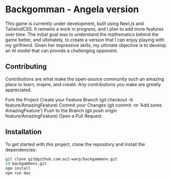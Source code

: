 # Backgomman - Angela version

This game is currently under development, built using Next.js and TailwindCSS. It remains a work in progress, and I plan to add more features over time. The initial goal was to understand the mathematics behind the game better, and ultimately, to create a version that I can enjoy playing with my girlfriend. Given her impressive skills, my ultimate objective is to develop an AI model that can provide a challenging opponent.


## Contributing
Contributions are what make the open-source community such an amazing place to learn, inspire, and create. Any contributions you make are greatly appreciated.

Fork the Project
Create your Feature Branch (git checkout -b feature/AmazingFeature)
Commit your Changes (git commit -m 'Add some AmazingFeature')
Push to the Branch (git push origin feature/AmazingFeature)
Open a Pull Request

## Installation

To get started with this project, clone the repository and install the dependencies:

```bash
git clone git@github.com:ac2-warp/backgammonv.git
cd backgammonv.git
npm install
npm run dev
```